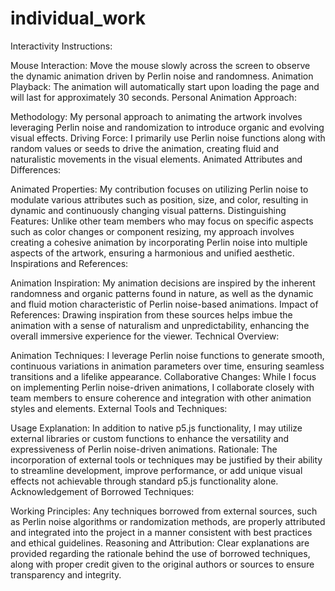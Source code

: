 # individual_work

Interactivity Instructions:

Mouse Interaction: Move the mouse slowly across the screen to observe the dynamic animation driven by Perlin noise and randomness.
Animation Playback: The animation will automatically start upon loading the page and will last for approximately 30 seconds.
Personal Animation Approach:

Methodology: My personal approach to animating the artwork involves leveraging Perlin noise and randomization to introduce organic and evolving visual effects.
Driving Force: I primarily use Perlin noise functions along with random values or seeds to drive the animation, creating fluid and naturalistic movements in the visual elements.
Animated Attributes and Differences:

Animated Properties: My contribution focuses on utilizing Perlin noise to modulate various attributes such as position, size, and color, resulting in dynamic and continuously changing visual patterns.
Distinguishing Features: Unlike other team members who may focus on specific aspects such as color changes or component resizing, my approach involves creating a cohesive animation by incorporating Perlin noise into multiple aspects of the artwork, ensuring a harmonious and unified aesthetic.
Inspirations and References:

Animation Inspiration: My animation decisions are inspired by the inherent randomness and organic patterns found in nature, as well as the dynamic and fluid motion characteristic of Perlin noise-based animations.
Impact of References: Drawing inspiration from these sources helps imbue the animation with a sense of naturalism and unpredictability, enhancing the overall immersive experience for the viewer.
Technical Overview:

Animation Techniques: I leverage Perlin noise functions to generate smooth, continuous variations in animation parameters over time, ensuring seamless transitions and a lifelike appearance.
Collaborative Changes: While I focus on implementing Perlin noise-driven animations, I collaborate closely with team members to ensure coherence and integration with other animation styles and elements.
External Tools and Techniques:

Usage Explanation: In addition to native p5.js functionality, I may utilize external libraries or custom functions to enhance the versatility and expressiveness of Perlin noise-driven animations.
Rationale: The incorporation of external tools or techniques may be justified by their ability to streamline development, improve performance, or add unique visual effects not achievable through standard p5.js functionality alone.
Acknowledgement of Borrowed Techniques:

Working Principles: Any techniques borrowed from external sources, such as Perlin noise algorithms or randomization methods, are properly attributed and integrated into the project in a manner consistent with best practices and ethical guidelines.
Reasoning and Attribution: Clear explanations are provided regarding the rationale behind the use of borrowed techniques, along with proper credit given to the original authors or sources to ensure transparency and integrity.
